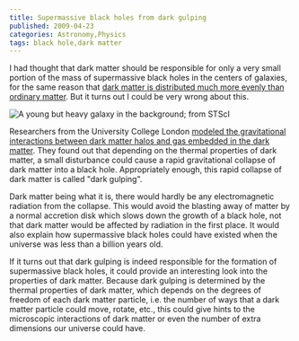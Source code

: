 ```yaml
---
title: Supermassive black holes from dark gulping
published: 2009-04-23
categories: Astronomy,Physics
tags: black hole,dark matter
---
```


I had thought that dark matter should be responsible for only a very small portion of the
mass of supermassive black holes in the centers of galaxies, for the same reason that <a
href="/2008/09/why-dark-matter-is-more-diffuse-than-ordinary-matter/">dark matter is
distributed much more evenly than ordinary matter</a>.  But it turns out I could be very
wrong about this.

![A young but heavy galaxy in the background; from [STScI](https://hubblesite.org/contents/media/images/2005/28/1767-Image.html)](galaxies.jpg)

<!--more-->

Researchers from the University College London <a
href="https://www.sciencedaily.com/releases/2009/04/090422191749.htm">modeled the
gravitational interactions between dark matter halos and gas embedded in the dark
matter</a>.  They found out that depending on the thermal properties of dark matter, a
small disturbance could cause a rapid gravitational collapse of dark matter into a black
hole.  Appropriately enough, this rapid collapse of dark matter is called "dark gulping".

Dark matter being what it is, there would hardly be any electromagnetic radiation from the
collapse.  This would avoid the blasting away of matter by a normal accretion disk which
slows down the growth of a black hole, not that dark matter would be affected by radiation
in the first place.  It would also explain how supermassive black holes could have existed
when the universe was less than a billion years old.

If it turns out that dark gulping is indeed responsible for the formation of supermassive
black holes, it could provide an interesting look into the properties of dark matter.
Because dark gulping is determined by the thermal properties of dark matter, which depends
on the degrees of freedom of each dark matter particle, i.e. the number of ways that a
dark matter particle could move, rotate, etc., this could give hints to the microscopic
interactions of dark matter or even the number of extra dimensions our universe could
have.
